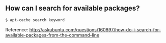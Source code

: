 ## How can I search for available packages?

```bash
$ apt-cache search keyword
```

Reference: http://askubuntu.com/questions/160897/how-do-i-search-for-available-packages-from-the-command-line